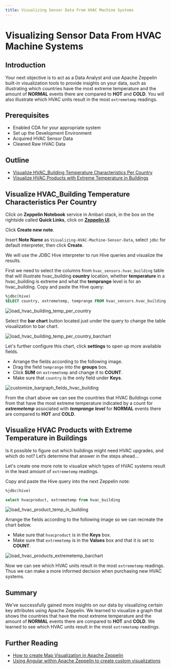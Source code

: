 ```yaml
---
title: Visualizing Sensor Data From HVAC Machine Systems
---
```


# Visualizing Sensor Data From HVAC Machine Systems

## Introduction

Your next objective is to act as a Data Analyst and use Apache Zeppelin built-in visualization tools to provide insights on your data, such as illustrating which countries have the most extreme temperature and the amount of **NORMAL** events there are compared to **HOT** and **COLD**. You will also illustrate which HVAC units result in the most `extremetemp` readings.

## Prerequisites

- Enabled CDA for your appropriate system
- Set up the Development Environment
- Acquired HVAC Sensor Data
- Cleaned Raw HVAC Data

## Outline

- [Visualize HVAC_Building Temperature Characteristics Per Country](#visualize-hvac-building-temperature-characteristics-per-country)
- [Visualize HVAC Products with Extreme Temperature in Buildings](#visualize-hvac-products-with-extreme-temperature-in-buildings)

## Visualize HVAC_Building Temperature Characteristics Per Country

Click on **Zeppelin Notebook** service in Ambari stack, in the box on the rightside called **Quick Links**, click on **[Zeppelin UI](http://sandbox-hdp.hortonworks.com:9995/)**.

Click **Create new note**.

Insert **Note Name** as `Visualizing-HVAC-Machine-Sensor-Data`, select `jdbc` for default interpreter, then click **Create**.

We will use the JDBC Hive interpreter to run Hive queries and visualize the results.

First we need to select the columns from `hvac_sensors.hvac_building` table that will illustrate hvac_building **country** location, whether **temperature** in a hvac_building is extreme and what the **temprange** level is for an hvac_building. Copy and paste the Hive query:

~~~sql
%jdbc(hive)
SELECT country, extremetemp, temprange FROM hvac_sensors.hvac_building LIMIT 1000;
~~~

![load_hvac_building_temp_per_country](assets/visualizing-hvac-machine-sensor-data/load_hvac_building_temp_per_country.jpg)

Select the **bar chart** button located just under the query to change the table visualization to bar chart.

![load_hvac_building_temp_per_country_barchart](assets/visualizing-hvac-machine-sensor-data/load_hvac_building_temp_per_country_barchart.jpg)

Let's further configure this chart, click **settings** to open up more available fields.

-   Arrange the fields according to the following image.
-   Drag the field `temprange` into the **groups** box.
-   Click **SUM** on `extremetemp` and change it to **COUNT**.
-   Make sure that `country` is the only field under **Keys**.

![customize_bargraph_fields_hvac_building](assets/visualizing-hvac-machine-sensor-data/customize_bargraph_fields_hvac_building.jpg)

From the chart above we can see the countries that HVAC Buildings come from that have the most extreme temperature indicated by a count for ***extremetemp*** associated with ***temprange level*** for **NORMAL** events there are compared to **HOT** and **COLD**.

## Visualize HVAC Products with Extreme Temperature in Buildings

Is it possible to figure out which buildings might need HVAC upgrades, and which do not? Let’s determine that answer in the steps ahead...

Let's create one more note to visualize which types of HVAC systems result in the least amount of `extremetemp` readings.

Copy and paste the Hive query into the next Zeppelin note:

~~~sql
%jdbc(hive)

select hvacproduct, extremetemp from hvac_building
~~~

![load_hvac_product_temp_in_building](assets/visualizing-hvac-machine-sensor-data/load_hvac_product_temp_in_building.jpg)

Arrange the fields according to the following image so we can recreate the chart below.

-   Make sure that `hvacproduct` is in the **Keys** box.
-   Make sure that `extremetemp` is in the **Values** box and that it is set to **COUNT**.

![load_hvac_products_extremetemp_barchart](assets/visualizing-hvac-machine-sensor-data/load_hvac_products_extremetemp_barchart.jpg)

Now we can see which HVAC units result in the most `extremetemp` readings. Thus we can make a more informed decision when purchasing new HVAC systems.

## Summary

We’ve successfully gained more insights on our data by visualizing certain key attributes using Apache Zeppelin. We learned to visualize a graph that shows the countries that have the most extreme temperature and the amount of **NORMAL** events there are compared to **HOT** and **COLD**. We learned to see which HVAC units result in the most `extremetemp` readings.

## Further Reading

-   [How to create Map Visualization in Apache Zeppelin](https://community.hortonworks.com/questions/78430/how-to-create-map-visualization-in-apache-zeppelin.html)
-   [Using Angular within Apache Zeppelin to create custom visualizations](https://community.hortonworks.com/articles/75834/using-angular-within-apache-zeppelin-to-create-cus.html)
